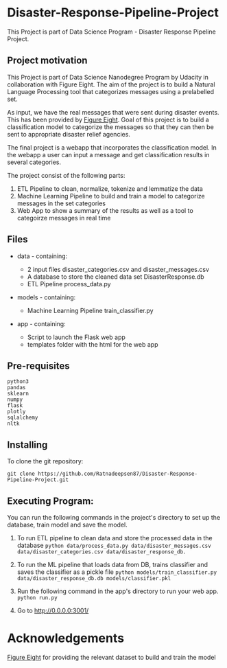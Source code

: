 # Disaster-Response-Pipeline-Project
This Project is part of Data Science Program - Disaster Response Pipeline Project.

## Project motivation
This Project is part of Data Science Nanodegree Program by Udacity in collaboration with Figure Eight. The aim of the project is to build a Natural Language Processing tool that categorizes messages using a prelabelled set.

As input, we have the real messages that were sent during disaster events. This has been provided by [Figure Eight](https://appen.com). Goal of this project is to build a classification model to categorize the messages so that they can then be sent to appropriate disaster relief agencies. 

The final project is a webapp that incorporates the classification model. In the webapp a user can input a message and get classification results in several categories.

The project consist of the following parts:
1. ETL Pipeline to clean, normalize, tokenize and lemmatize the data
2. Machine Learning Pipeline to build and train a model to categorize messages in the set categories
3. Web App to show a summary of the results as well as a tool to categoirze messages in real time

## Files

* data - containing:
  * 2 input files disaster_categories.csv and disaster_messages.csv
  * A database to store the cleaned data set DisasterResponse.db
  * ETL Pipeline process_data.py
  
* models - containing:
  * Machine Learning Pipeline train_classifier.py 

* app - containing:
  * Script to launch the Flask web app
  * templates folder with the html for the web app
  
## Pre-requisites
```
python3
pandas
sklearn
numpy
flask
plotly
sqlalchemy
nltk
```
## Installing

To clone the git repository:

```git clone https://github.com/Ratnadeepsen87/Disaster-Response-Pipeline-Project.git```

## Executing Program:
You can run the following commands in the project's directory to set up the database, train model and save the model.

1. To run ETL pipeline to clean data and store the processed data in the database ```python data/process_data.py data/disaster_messages.csv data/disaster_categories.csv data/disaster_response_db.```

2. To run the ML pipeline that loads data from DB, trains classifier and saves the classifier as a pickle file ```python models/train_classifier.py data/disaster_response_db.db models/classifier.pkl```

3. Run the following command in the app's directory to run your web app. ```python run.py```

4. Go to http://0.0.0.0:3001/

# Acknowledgements
[Figure Eight](https://appen.com/) for providing the relevant dataset to build and train the model
